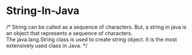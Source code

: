 # String-In-Java
/*
String can be called as a sequence of characters. 
But, a string in java is an object that represents a sequence of characters.
The java.lang.String class is used to create string object. 
It is the most extensively used class in Java.
*/
